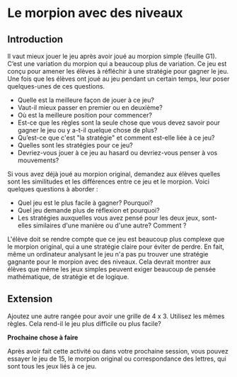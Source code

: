 # Le morpion avec des niveaux

## Introduction

Il vaut mieux jouer le jeu après avoir joué au morpion simple (feuille G1). C’est une variation du morpion qui a beaucoup plus de variation. Ce jeu est conçu pour amener les élèves à réfléchir à une stratégie pour gagner le jeu. Une fois que les élèves ont joué au jeu pendant un certain temps, leur poser quelques-unes de ces questions.

* Quelle est la meilleure façon de jouer à ce jeu?
* Vaut-il mieux passer en premier ou en deuxième?
* Où est la meilleure position pour commencer?
* Est-ce que les règles sont la seule chose que vous devez savoir pour gagner le jeu ou y a-t-il quelque chose de plus?
* Qu’est-ce que c'est "la stratégie" et comment est-elle liée à ce jeu?
* Quelles sont les stratégies pour ce jeu?
* Devriez-vous jouer à ce jeu au hasard ou devriez-vous penser à vos mouvements?

Si vous avez déjà joué au morpion original, demandez aux élèves quelles sont les similitudes et les différences entre ce jeu et le morpion. Voici quelques questions à aborder :

* Quel jeu est le plus facile à gagner? Pourquoi?
* Quel jeu demande plus de réflexion et pourquoi?
* Les stratégies auxquelles vous avez pensé pour les deux jeux, sont-elles similaires d'une manière ou d'une autre? Comment ?

L'élève doit se rendre compte que ce jeu est beaucoup plus complexe que le morpion original, qui a une stratégie claire pour éviter de perdre. En fait, même un ordinateur analysant le jeu n'a pas pu trouver une stratégie gagnante pour le morpion avec des niveaux. Cela devrait montrer aux élèves que même les jeux simples peuvent exiger beaucoup de pensée mathématique, de stratégie et de logique.

## Extension

Ajoutez une autre rangée pour avoir une grille de 4 x 3. Utilisez les mêmes règles. Cela rend-il le jeu plus difficile ou plus facile?

**Prochaine chose à faire**

Après avoir fait cette activité ou dans votre prochaine session, vous pouvez essayer le jeu de 15, le morpion original ou correspondance des lettres, qui sont tous les jeux liés à ce jeu.
